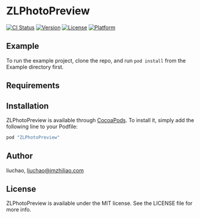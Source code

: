 # ZLPhotoPreview

[![CI Status](http://img.shields.io/travis/liuchao/ZLPhotoPreview.svg?style=flat)](https://travis-ci.org/liuchao/ZLPhotoPreview)
[![Version](https://img.shields.io/cocoapods/v/ZLPhotoPreview.svg?style=flat)](http://cocoapods.org/pods/ZLPhotoPreview)
[![License](https://img.shields.io/cocoapods/l/ZLPhotoPreview.svg?style=flat)](http://cocoapods.org/pods/ZLPhotoPreview)
[![Platform](https://img.shields.io/cocoapods/p/ZLPhotoPreview.svg?style=flat)](http://cocoapods.org/pods/ZLPhotoPreview)

## Example

To run the example project, clone the repo, and run `pod install` from the Example directory first.

## Requirements

## Installation

ZLPhotoPreview is available through [CocoaPods](http://cocoapods.org). To install
it, simply add the following line to your Podfile:

```ruby
pod "ZLPhotoPreview"
```

## Author

liuchao, liuchao@imzhiliao.com

## License

ZLPhotoPreview is available under the MIT license. See the LICENSE file for more info.
